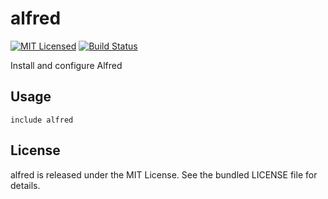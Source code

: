 alfred
==============

[![MIT Licensed](https://img.shields.io/badge/license-MIT-green.svg)](https://tldrlegal.com/license/mit-license)
[![Build Status](https://img.shields.io/circleci/project/halyard/puppet-alfred.svg)](https://circleci.com/gh/halyard/puppet-alfred)

Install and configure Alfred

## Usage

```puppet
include alfred
```

## License

alfred is released under the MIT License. See the bundled LICENSE file for details.

